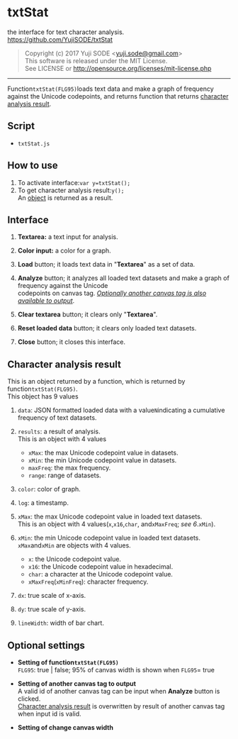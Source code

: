 # txtStat
the interface for text character analysis.
https://github.com/YujiSODE/txtStat

>Copyright (c) 2017 Yuji SODE \<yuji.sode@gmail.com\>  
>This software is released under the MIT License.  
>See LICENSE or http://opensource.org/licenses/mit-license.php
______

Function`txtStat(FLG95)`loads text data and make a graph of frequency against the Unicode codepoints,
and returns function that returns [character analysis result](#character-analysis-result).

## Script
* `txtStat.js`

## How to use
1. To activate interface:`var y=txtStat();`  
2. To get character analysis result:`y();`  
   An [object](#character-analysis-result) is returned as a result.

## Interface
1. __Textarea:__ a text input for analysis.  
   
2. __Color input:__ a color for a graph.  
   
3. __Load__ button; it loads text data in "__Textarea__" as a set of data.  
   
4. __Analyze__ button; it analyzes all loaded text datasets and make a graph of frequency against the Unicode  
   codepoints on canvas tag. [_Optionally another canvas tag is also available to output_](#optional-settings).  
   
5. __Clear textarea__ button; it clears only "__Textarea__".  
   
6. __Reset loaded data__ button; it clears only loaded text datasets.  
   
7. __Close__ button; it closes this interface.

## Character analysis result
This is an object returned by a function, which is returned by function`txtStat(FLG95)`.  
This object has 9 values  
1. `data`: JSON formatted loaded data with a value`N`indicating a cumulative frequency of text datasets.  
   
2. `results`: a result of analysis.  
   This is an object with 4 values
   * `xMax`: the max Unicode codepoint value in datasets.
   * `xMin`: the min Unicode codepoint value in datasets.
   * `maxFreq`: the max frequency.
   * `range`: range of datasets.
   
3. `color`: color of graph.  
   
4. `log`: a timestamp.  
   
5. `xMax`: the max Unicode codepoint value in loaded text datasets.  
   This is an object with 4 values\(`x`,`x16`,`char`, and`xMaxFreq`; _see 6_\.`xMin`\).  
   
6. `xMin`: the min Unicode codepoint value in loaded text datasets.  
   `xMax`and`xMin` are objects with 4 values.
   * `x`: the Unicode codepoint value.
   * `x16`: the Unicode codepoint value in hexadecimal.
   * `char`: a character at the Unicode codepoint value.
   * `xMaxFreq`\(`xMinFreq`\): character frequency.
   
7. `dx`: true scale of x-axis.  
   
8. `dy`: true scale of y-axis.  
   
9. `lineWidth`: width of bar chart.

## Optional settings
* __Setting of function`txtStat(FLG95)`__  
  `FLG95`: true | false; 95% of canvas width is shown when `FLG95`= true  
  
* __Setting of another canvas tag to output__  
  A valid id of another canvas tag can be input when __Analyze__ button is clicked.  
  [Character analysis result](#character-analysis-result) is overwritten by result of another canvas tag when input id is valid.
* __Setting of change canvas width__  
  

